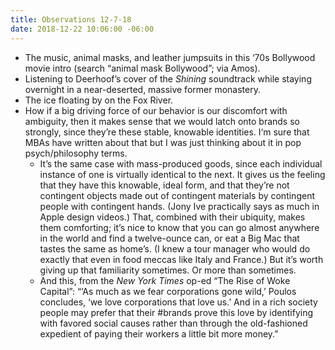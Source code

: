 ```yaml
---
title: Observations 12-7-18
date: 2018-12-22 10:06:00 -06:00
---
```


- The music, animal masks, and leather jumpsuits in this ‘70s Bollywood movie intro (search “animal mask Bollywood”; via Amos).
- Listening to Deerhoof’s cover of the *Shining* soundtrack while staying overnight in a near-deserted, massive former monastery.
- The ice floating by on the Fox River.
- How if a big driving force of our behavior is our discomfort with ambiguity, then it makes sense that we would latch onto brands so strongly, since they’re these stable, knowable identities. I‘m sure that MBAs have written about that but I was just thinking about it in pop psych/philosophy terms.
	- It’s the same case with mass-produced goods, since each individual instance of one is virtually identical to the next. It gives us the feeling that they have this knowable, ideal form, and that they’re not contingent objects made out of contingent materials by contingent people with contingent hands. (Jony Ive practically says as much in Apple design videos.) That, combined with their ubiquity, makes them comforting; it’s nice to know that you can go almost anywhere in the world and find a twelve-ounce can, or eat a Big Mac that tastes the same as home’s. (I knew a tour manager who would do exactly that even in food meccas like Italy and France.) But it’s worth giving up that familiarity sometimes. Or more than sometimes.
	- And this, from the *New York Times* op-ed “The Rise of Woke Capital”: “‘As much as we fear corporations gone wild,’ Poulos concludes, ‘we love corporations that love us.’ And in a rich society people may prefer that their &#35;brands prove this love by identifying with favored social causes rather than through the old-fashioned expedient of paying their workers a little bit more money.”
